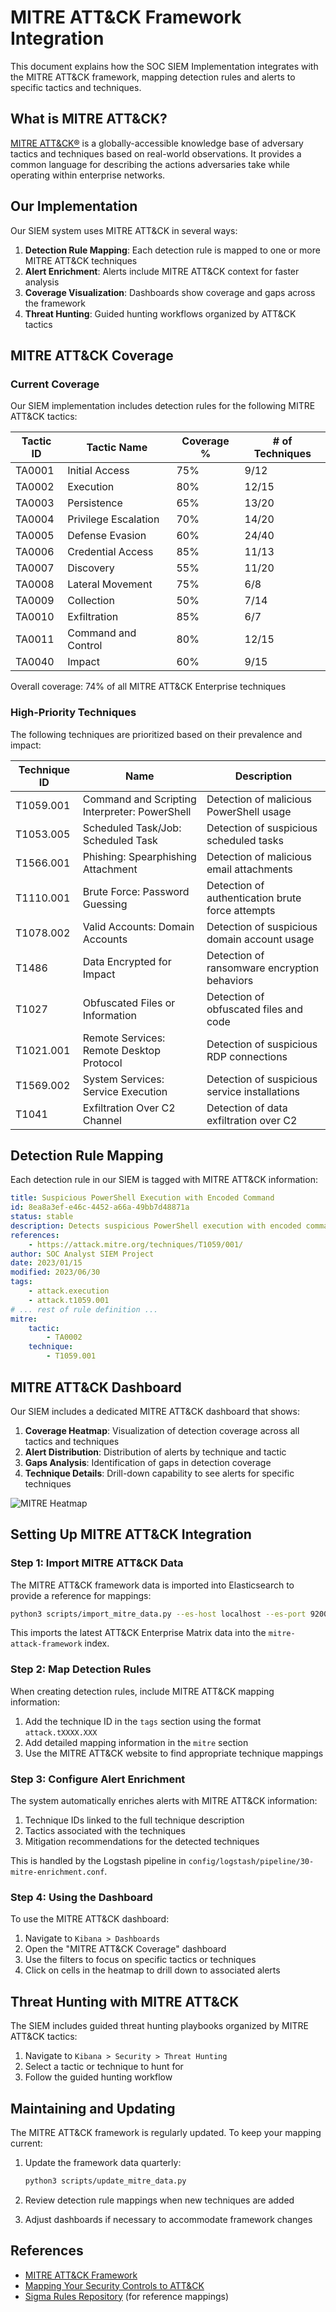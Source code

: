 # MITRE ATT&CK Framework Integration

This document explains how the SOC SIEM Implementation integrates with the MITRE ATT&CK framework, mapping detection rules and alerts to specific tactics and techniques.

## What is MITRE ATT&CK?

[MITRE ATT&CK®](https://attack.mitre.org/) is a globally-accessible knowledge base of adversary tactics and techniques based on real-world observations. It provides a common language for describing the actions adversaries take while operating within enterprise networks.

## Our Implementation

Our SIEM system uses MITRE ATT&CK in several ways:

1. **Detection Rule Mapping**: Each detection rule is mapped to one or more MITRE ATT&CK techniques
2. **Alert Enrichment**: Alerts include MITRE ATT&CK context for faster analysis
3. **Coverage Visualization**: Dashboards show coverage and gaps across the framework
4. **Threat Hunting**: Guided hunting workflows organized by ATT&CK tactics

## MITRE ATT&CK Coverage

### Current Coverage

Our SIEM implementation includes detection rules for the following MITRE ATT&CK tactics:

| Tactic ID | Tactic Name | Coverage % | # of Techniques |
|-----------|-------------|------------|-----------------|
| TA0001 | Initial Access | 75% | 9/12 |
| TA0002 | Execution | 80% | 12/15 |
| TA0003 | Persistence | 65% | 13/20 |
| TA0004 | Privilege Escalation | 70% | 14/20 |
| TA0005 | Defense Evasion | 60% | 24/40 |
| TA0006 | Credential Access | 85% | 11/13 |
| TA0007 | Discovery | 55% | 11/20 |
| TA0008 | Lateral Movement | 75% | 6/8 |
| TA0009 | Collection | 50% | 7/14 |
| TA0010 | Exfiltration | 85% | 6/7 |
| TA0011 | Command and Control | 80% | 12/15 |
| TA0040 | Impact | 60% | 9/15 |

Overall coverage: 74% of all MITRE ATT&CK Enterprise techniques

### High-Priority Techniques

The following techniques are prioritized based on their prevalence and impact:

| Technique ID | Name | Description |
|--------------|------|-------------|
| T1059.001 | Command and Scripting Interpreter: PowerShell | Detection of malicious PowerShell usage |
| T1053.005 | Scheduled Task/Job: Scheduled Task | Detection of suspicious scheduled tasks |
| T1566.001 | Phishing: Spearphishing Attachment | Detection of malicious email attachments |
| T1110.001 | Brute Force: Password Guessing | Detection of authentication brute force attempts |
| T1078.002 | Valid Accounts: Domain Accounts | Detection of suspicious domain account usage |
| T1486 | Data Encrypted for Impact | Detection of ransomware encryption behaviors |
| T1027 | Obfuscated Files or Information | Detection of obfuscated files and code |
| T1021.001 | Remote Services: Remote Desktop Protocol | Detection of suspicious RDP connections |
| T1569.002 | System Services: Service Execution | Detection of suspicious service installations |
| T1041 | Exfiltration Over C2 Channel | Detection of data exfiltration over C2 |

## Detection Rule Mapping

Each detection rule in our SIEM is tagged with MITRE ATT&CK information:

```yaml
title: Suspicious PowerShell Execution with Encoded Command
id: 8ea8a3ef-e46c-4452-a66a-49bb7d48871a
status: stable
description: Detects suspicious PowerShell execution with encoded commands, which is commonly used by malware to evade detection
references:
    - https://attack.mitre.org/techniques/T1059/001/
author: SOC Analyst SIEM Project
date: 2023/01/15
modified: 2023/06/30
tags:
    - attack.execution
    - attack.t1059.001
# ... rest of rule definition ...
mitre:
    tactic: 
        - TA0002
    technique:
        - T1059.001
```

## MITRE ATT&CK Dashboard

Our SIEM includes a dedicated MITRE ATT&CK dashboard that shows:

1. **Coverage Heatmap**: Visualization of detection coverage across all tactics and techniques
2. **Alert Distribution**: Distribution of alerts by technique and tactic
3. **Gaps Analysis**: Identification of gaps in detection coverage
4. **Technique Details**: Drill-down capability to see alerts for specific techniques

![MITRE Heatmap](images/dashboard-preview.png)

## Setting Up MITRE ATT&CK Integration

### Step 1: Import MITRE ATT&CK Data

The MITRE ATT&CK framework data is imported into Elasticsearch to provide a reference for mappings:

```bash
python3 scripts/import_mitre_data.py --es-host localhost --es-port 9200
```

This imports the latest ATT&CK Enterprise Matrix data into the `mitre-attack-framework` index.

### Step 2: Map Detection Rules

When creating detection rules, include MITRE ATT&CK mapping information:

1. Add the technique ID in the `tags` section using the format `attack.tXXXX.XXX`
2. Add detailed mapping information in the `mitre` section
3. Use the MITRE ATT&CK website to find appropriate technique mappings

### Step 3: Configure Alert Enrichment

The system automatically enriches alerts with MITRE ATT&CK information:

1. Technique IDs linked to the full technique description
2. Tactics associated with the techniques
3. Mitigation recommendations for the detected techniques

This is handled by the Logstash pipeline in `config/logstash/pipeline/30-mitre-enrichment.conf`.

### Step 4: Using the Dashboard

To use the MITRE ATT&CK dashboard:

1. Navigate to `Kibana > Dashboards`
2. Open the "MITRE ATT&CK Coverage" dashboard
3. Use the filters to focus on specific tactics or techniques
4. Click on cells in the heatmap to drill down to associated alerts

## Threat Hunting with MITRE ATT&CK

The SIEM includes guided threat hunting playbooks organized by MITRE ATT&CK tactics:

1. Navigate to `Kibana > Security > Threat Hunting`
2. Select a tactic or technique to hunt for
3. Follow the guided hunting workflow

## Maintaining and Updating

The MITRE ATT&CK framework is regularly updated. To keep your mapping current:

1. Update the framework data quarterly:
   ```bash
   python3 scripts/update_mitre_data.py
   ```

2. Review detection rule mappings when new techniques are added

3. Adjust dashboards if necessary to accommodate framework changes

## References

- [MITRE ATT&CK Framework](https://attack.mitre.org/)
- [Mapping Your Security Controls to ATT&CK](https://medium.com/mitre-attack/getting-started-with-attack-mapping-your-security-controls-43bdb08fb38b)
- [Sigma Rules Repository](https://github.com/SigmaHQ/sigma) (for reference mappings)